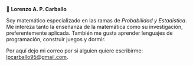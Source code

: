 👋 **Lorenzo A. P. Carballo**

Soy matemático especializado en las ramas de *Probabilidad y Estadística*. Me intereza tanto la enseñanza de la matemática como su investigación, preferentemente aplicada. También me gusta aprender lenguajes de programación, construir juegos y dormir.

Por aquí dejo mi correo por si alguien quiere escribirme: lpcarballo95@gmail.com.
